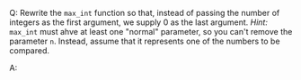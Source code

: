 Q: Rewrite the `max_int` function so that, instead of passing the number of
integers as the first argument, we supply 0 as the last argument. <em>Hint:</em>
`max_int` must ahve at least one "normal" parameter, so you can't remove the
parameter `n`. Instead, assume that it represents one of the numbers to be
compared.

A:
